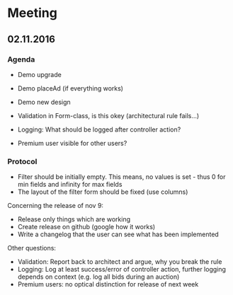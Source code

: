 # Meeting

## 02.11.2016

### Agenda

- Demo upgrade
- Demo placeAd (if everything works)
- Demo new design

- Validation in Form-class, is this okey (architectural rule fails...)
- Logging: What should be logged after controller action?
- Premium user visible for other users?

### Protocol

- Filter should be initially empty. This means, no values is set - thus 0 for min fields and infinity for max fields
- The layout of the filter form should be fixed (use columns)

Concerning the release of nov 9:

- Release only things which are working
- Create release on github (google how it works)
- Write a changelog that the user can see what has been implemented

Other questions:

- Validation: Report back to architect and argue, why you break the rule
- Logging: Log at least success/error of controller action, further logging depends on context (e.g. log all bids during an auction)
- Premium users: no optical distinction for release of next week